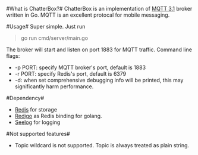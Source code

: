 #What is ChatterBox?#
ChatterBox is an implementation of [MQTT 3.1](http://public.dhe.ibm.com/software/dw/webservices/ws-mqtt/mqtt-v3r1.html) broker written in Go. MQTT is an excellent protocal for mobile messaging.

#Usage#
Super simple. Just run 

> go run cmd/server/main.go

The broker will start and listen on port 1883 for MQTT traffic. Command line flags:

* -p PORT: specify MQTT broker's port, default is 1883
* -r PORT: specify Redis's port, default is 6379
* -d: when set comprehensive debugging info will be printed, this may significantly harm performance.

#Dependency#
* [Redis](http://redis.io) for storage
* [Redigo](https://github.com/garyburd/redigo) as Redis binding for golang.
* [Seelog](https://github.com/cihub/seelog) for logging

#<a id="unsupported"></a>Not supported features#
* Topic wildcard is not supported. Topic is always treated as plain string.
